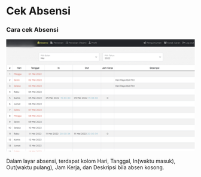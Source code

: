 # Cek Absensi

### Cara cek Absensi

![](<.gitbook/assets/Untitled design.png>)

Dalam layar absensi, terdapat kolom Hari, Tanggal, In(waktu masuk), Out(waktu pulang), Jam Kerja, dan Deskripsi bila absen kosong.
